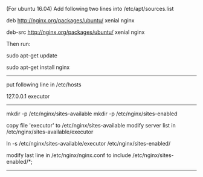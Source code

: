 (For ubuntu 16.04) Add following two lines into /etc/apt/sources.list

deb http://nginx.org/packages/ubuntu/ xenial nginx

deb-src http://nginx.org/packages/ubuntu/ xenial nginx

Then run:

sudo apt-get update

sudo apt-get install nginx

-----------------------------------

put following line in /etc/hosts

127.0.0.1 executor

-----------------------------------

mkdir -p /etc/nginx/sites-available
mkdir -p /etc/nginx/sites-enabled

copy file 'executor' to /etc/nginx/sites-available 
modify server list in /etc/nginx/sites-available/executor

ln -s /etc/nginx/sites-available/executor /etc/nginx/sites-enabled/

modify last line in /etc/nginx/nginx.conf to
include /etc/nginx/sites-enabled/*;

-----------------------------------